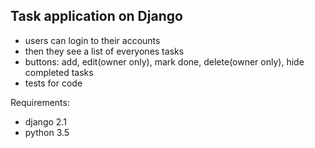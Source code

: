## Task application on Django
- users can login to their accounts
- then they see a list of everyones tasks
- buttons: add, edit(owner only), mark done, delete(owner only), hide completed tasks
- tests for code

Requirements:
- django 2.1
- python 3.5

